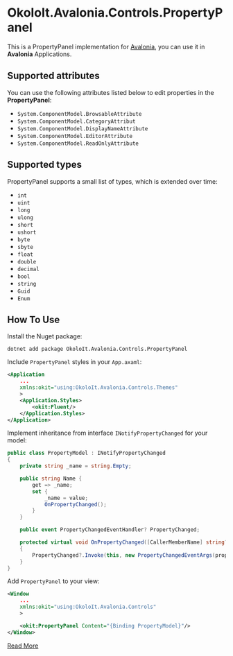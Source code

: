 ﻿# OkoloIt.Avalonia.Controls.PropertyPanel

This is a PropertyPanel implementation for [Avalonia](https://github.com/AvaloniaUI/Avalonia), you can use it in **Avalonia** Applications.

## Supported attributes

You can use the following attributes listed below to edit properties in the **PropertyPanel**:

- `System.ComponentModel.BrowsableAttribute`
- `System.ComponentModel.CategoryAttribut`
- `System.ComponentModel.DisplayNameAttribute`
- `System.ComponentModel.EditorAttribute`
- `System.ComponentModel.ReadOnlyAttribute`

## Supported types

PropertyPanel supports a small list of types, which is extended over time:

- `int`
- `uint`
- `long`
- `ulong`
- `short`
- `ushort`
- `byte`
- `sbyte`
- `float`
- `double`
- `decimal`
- `bool`
- `string`
- `Guid`
- `Enum`

## How To Use

Install the Nuget package:

```shell
dotnet add package OkoloIt.Avalonia.Controls.PropertyPanel
```

Include `PropertyPanel` styles in your `App.axaml`:

```xml
<Application
    ...
    xmlns:okit="using:OkoloIt.Avalonia.Controls.Themes"
    >
    <Application.Styles>
        <okit:Fluent/>
    </Application.Styles>
</Application>
```

Implement inheritance from interface `INotifyPropertyChanged` for your model:

```cs
public class PropertyModel : INotifyPropertyChanged
{
    private string _name = string.Empty;

    public string Name {
        get => _name;
        set {
            _name = value;
            OnPropertyChanged();
        }
    }

    public event PropertyChangedEventHandler? PropertyChanged;

    protected virtual void OnPropertyChanged([CallerMemberName] string? propertyName = null)
    {
        PropertyChanged?.Invoke(this, new PropertyChangedEventArgs(propertyName));
    }
}
```

Add `PropertyPanel` to your view:

```xml
<Window
    ...
    xmlns:okit="using:OkoloIt.Avalonia.Controls"
    >

    <okit:PropertyPanel Content="{Binding PropertyModel}"/>
</Window>
```

[Read More](../samples/OkoloIt.Avalonia.UiKit)
